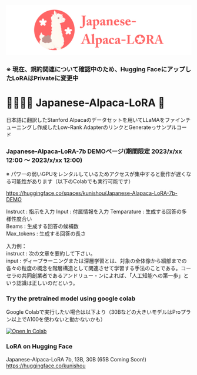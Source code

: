 <img src="https://github.com/kunishou/Japanese-Alpaca-LoRA/blob/main/image/top.png" alt="alpaca">

### ※ 現在、規約関連について確認中のため、Hugging FaceにアップしたLoRAはPrivateに変更中
  
# 🦙🌲🤏🌸 Japanese-Alpaca-LoRA 🌸
日本語に翻訳したStanford Alpacaのデータセットを用いてLLaMAをファインチューニングし作成したLow-Rank AdapterのリンクとGenerateっサンプルコード

### Japanese-Alpaca-LoRA-7b DEMOページ(期間限定 2023/x/xx 12:00 ～ 2023/x/xx 12:00)  
※ パワーの弱いGPUをレンタルしているためアクセスが集中すると動作が遅くなる可能性があります（以下のColabでも実行可能です）

https://huggingface.co/spaces/kunishou/Japanese-Alapaca-LoRA-7b-DEMO

Instruct : 指示を入力
Input : 付属情報を入力
Temparature : 生成する回答の多様性度合い  
Beams : 生成する回答の候補数  
Max_tokens : 生成する回答の長さ  

入力例：  
instruct : 次の文章を要約して下さい。  
input : ディープラーニングまたは深層学習とは、対象の全体像から細部までの各々の粒度の概念を階層構造として関連させて学習する手法のことである。コーセラの共同創業者であるアンドリュー・ンによれば、「人工知能への第一歩」という認識は正しいのだという。

### Try the pretrained model using google colab
Google Colabで実行したい場合は以下より（30Bなどの大きいモデルはProプラン以上でA100を使わないと動かないかも）

<a href="https://colab.research.google.com/github/kunishou/Japanese-Alpaca-LoRA/blob/main/generate_colb.ipynb" target="_blank"><img src="https://colab.research.google.com/assets/colab-badge.svg" alt="Open In Colab"/></a>

### LoRA on Hugging Face
Japanese-Alpaca-LoRA 7b, 13B, 30B (65B Coming Soon!)
https://huggingface.co/kunishou
